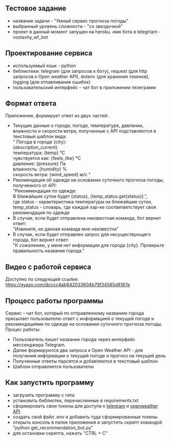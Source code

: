## Тестовое задание
- название задачи - "Умный сервис прогноза погоды"
- выбранный уровень сложности - "со звездочкой"
- проект в данный момент запущен на heroku. имя бота в telegrtam - vostavhy_wf_bot

## Проектирование сервиса

- используемый язык - python
- библиотеки: telegram (для запросов к боту), request (для http запросов к Open weather API), 
dotenv (для хранения токенов), logging (для отлавливания ошибок)
- пользовательский интерфейс - чат бот в приложении телеграмм

## Формат ответа

Приложение, формирует ответ из двух частей:
- Текущие данные о городе, погоде, температуре, давлении, влажности и скорости ветра, полученные с API 
подставляются в  текстовый шаблон вида: \
" Погода в городе {city}: \
{description_current} \
температура: {temp} °C \
чувствуется как: {feels_like} °C \
давление: {pressure} Па \
влажность: {humidity} % \
скорость ветра: {wind_speed} м/с " 
- Рекомендация об одежде на основании суточного прогноза погоды, полученного от API: \
"Рекоммендация по одежде: \
В ближайшие сутки будет {status}, {temp_status.get(status)}.", \
где status - характеристика температуры на ближайшие сутки, \
temp_status - словарь, где каждой хар-ке соответветствует своя рекомендация по одежде
- В случае, если будет отправлена неизвестная команда, бот вернет ответ: \
"Извините, но данная команда мне неизвестна"
- В случае, если будет отправлен запрос для несуществующего города, бот вернет ответ: \
"К сожалению, у меня нет информации для города {city}. Проверьте правильность названия города."

## Видео с работой сервиса
Доступно по следующей ссылке: https://gyazo.com/dcccc4ab842033604b79f34585d8187e

## Процесс работы программы
Сервис - чат бот, который по отправленному названию города присылает пользователю ответ 
с информацией о текущей погоде и рекомендациями по одежде на основании суточного прогноза погоды.\
Процес работы:
- Пользователь пишет название города через интерфейс мессенджера Telegram.
- Далее формируются два запроса к Open Weather API - для получения информации о текущей погоде и прогноз на текущий день
- Полученные ответы парсятся и добавляются в текстовый шаблон
- Шаблон отправляется пользователю

## Как запустить программу

- загрузить программу с гита
- установить библиотек, перечисленные в requirements.txt
- сформировать свои токены для доступа к [telegram](https://core.telegram.org/bots) и 
[openweather API](https://openweathermap.org/api).
- создать свой файл .env и добавить туда сформированные токены
- открыть консоль в папке приложения и запустить скрипт командой "python get_recommendation_bot.py"
- для остановки скрипта, нажать "CTRL + C"
